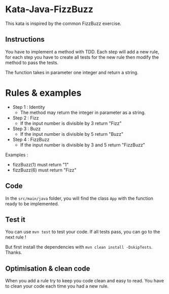 # Kata-Java-FizzBuzz
This kata is inspired by the common FizzBuzz exercise.

## Instructions
You have to implement a method with TDD.
Each step will add a new rule, for each step you have to create all tests for the new rule then modify the method to pass the tests.

The function takes in parameter one integer and return a string.

# Rules & examples
* Step 1 : Identity
  - The method may return the integer in parameter as a string. 
* Step 2 : Fizz
  - If the input number is divisible by 3 return "Fizz"
* Step 3 : Buzz
  - If the input number is divisible by 5 return "Buzz"
* Step 4 : FizzBuzz
  - If the input number is divisible by 3 and 5 return "FizzBuzz"
  
Examples :
  - fizzBuzz(1) must return "1"
  - fizzBuzz(6) must return "Fizz"
  
## Code
In the `src/main/java` folder, you will find the class `App` with the function ready to be implemented.

## Test it
You can use `mvn test` to test your code. If all tests pass, you can go to the next rule !

But first install the dependencies with `mvn clean install -DskipTests`. Thanks.

## Optimisation & clean code
When you add a rule try to keep you code clean and easy to read. You have to clean your code each time you had a new rule.